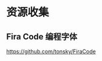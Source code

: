 # 资源收集

[annotation]: <id> (13b81c01-6e36-4d41-9c9e-4d98817b8f5b)
[annotation]: <status> (protect)
[annotation]: <create_time> (2019-04-10 13:11:59)
[annotation]: <category> (计算机技术)
[annotation]: <tags> (字体)

## Fira Code 编程字体

<https://github.com/tonsky/FiraCode>

